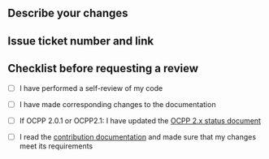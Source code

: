 ## Describe your changes

## Issue ticket number and link

## Checklist before requesting a review
- [ ] I have performed a self-review of my code
- [ ] I have made corresponding changes to the documentation
- [ ] If OCPP 2.0.1 or OCPP2.1: I have updated the [OCPP 2.x status document](https://github.com/EVerest/libocpp/tree/main/doc/ocpp_2x_status.md)
- [ ] I read the [contribution documentation](https://github.com/EVerest/EVerest/blob/main/CONTRIBUTING.md) and made sure that my changes meet its requirements

